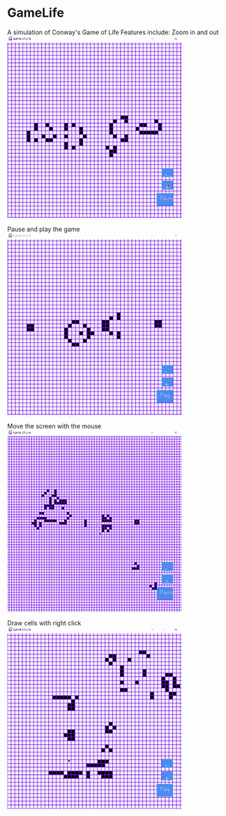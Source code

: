 # GameLife
A simulation of Conway's Game of Life
Features include:
Zoom in and out
![](gifs/zoom_demo.gif)

Pause and play the game
![](gifs/play_demo.gif)

Move the screen with the mouse
![](gifs/movement_demo.gif)

Draw cells with right click
![](gifs/draw_demo.gif)
